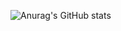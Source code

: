 ![Anurag's GitHub stats](https://github-readme-stats.vercel.app/api?username=zolfagharipour&show_icons=true&theme=onedark)
